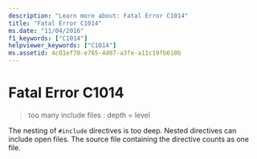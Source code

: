 ```yaml
---
description: "Learn more about: Fatal Error C1014"
title: "Fatal Error C1014"
ms.date: "11/04/2016"
f1_keywords: ["C1014"]
helpviewer_keywords: ["C1014"]
ms.assetid: 4c01ef70-e765-4d07-a3fe-a11c19fb610b
---
```

# Fatal Error C1014

> too many include files : depth = level

The nesting of `#include` directives is too deep. Nested directives can include open files. The source file containing the directive counts as one file.
